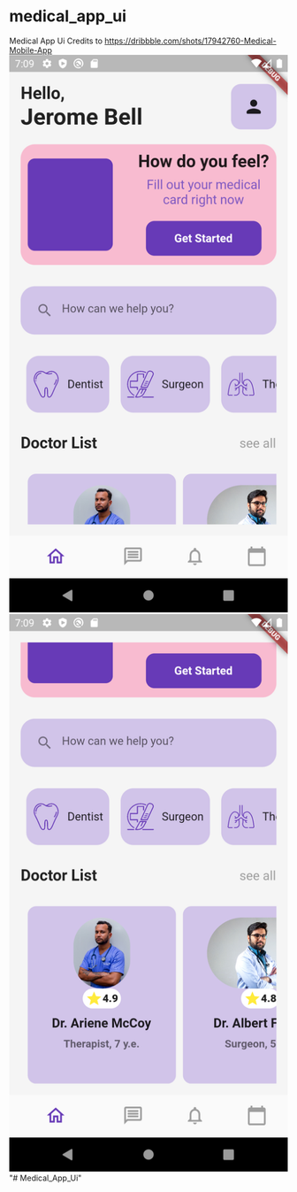 # medical_app_ui

Medical App Ui
Credits to https://dribbble.com/shots/17942760-Medical-Mobile-App
<img src="https://github.com/Muckesh/Medical_App_Ui/blob/main/screenshot/Screenshot1.png" widtth="10" />
<img src="https://github.com/Muckesh/Medical_App_Ui/blob/main/screenshot/Screenshot2.png" widtth="10" />
"# Medical_App_Ui" 
